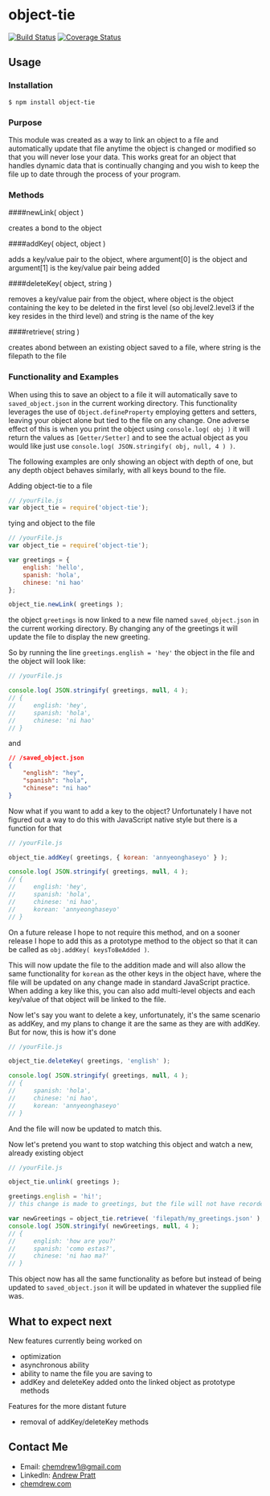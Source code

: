 # object-tie
  [![Build Status](https://travis-ci.org/chemdrew/object-tie.svg?branch=master)](https://travis-ci.org/chemdrew/object-tie)
  [![Coverage Status](https://coveralls.io/repos/chemdrew/object-tie/badge.svg?branch=master)](https://coveralls.io/r/chemdrew/object-tie?branch=master)

## Usage

### Installation

``` shell
$ npm install object-tie
```

### Purpose

This module was created as a way to link an object to a file and automatically update that file anytime the object is changed or modified so that you will never lose your data. This works great for an object that handles dynamic data that is continually changing and you wish to keep the file up to date through the process of your program.

### Methods

####newLink( object )

creates a bond to the object

####addKey( object, object )

adds a key/value pair to the object, where argument[0] is the object and argument[1] is the key/value pair being added

####deleteKey( object, string )

removes a key/value pair from the object, where object is the object containing the key to be deleted in the first level (so obj.level2.level3 if the key resides in the third level) and string is the name of the key

####retrieve( string )

creates abond between an existing object saved to a file, where string is the filepath to the file

### Functionality and Examples

When using this to save an object to a file it will automatically save to `saved_object.json` in the current working directory. This functionality leverages the use of `Object.defineProperty` employing getters and setters, leaving your object alone but tied to the file on any change. One adverse effect of this is when you print the object using `console.log( obj )` it will return the values as `[Getter/Setter]` and to see the actual object as you would like just use `console.log( JSON.stringify( obj, null, 4 ) )`.

The following examples are only showing an object with depth of one, but any depth object behaves similarly, with all keys bound to the file.

Adding object-tie to a file

```javascript
// /yourFile.js
var object_tie = require('object-tie');
```

tying and object to the file

```javascript
// /yourFile.js
var object_tie = require('object-tie');

var greetings = {
    english: 'hello',
    spanish: 'hola',
    chinese: 'ni hao'
};

object_tie.newLink( greetings );

```

the object `greetings` is now linked to a new file named `saved_object.json` in the current working directory. By changing any of the greetings it will update the file to display the new greeting.

So by running the line `greetings.english = 'hey'` the object in the file and the object will look like:

```javascript
// /yourFile.js

console.log( JSON.stringify( greetings, null, 4 );
// {
//     english: 'hey',
//     spanish: 'hola',
//     chinese: 'ni hao'
// }
```

and

```json
// /saved_object.json
{
    "english": "hey",
    "spanish": "hola",
    "chinese": "ni hao"
}
```

Now what if you want to add a key to the object? Unfortunately I have not figured out a way to do this with JavaScript native style but there is a function for that

```javascript
// /yourFile.js

object_tie.addKey( greetings, { korean: 'annyeonghaseyo' } );

console.log( JSON.stringify( greetings, null, 4 );
// {
//     english: 'hey',
//     spanish: 'hola',
//     chinese: 'ni hao',
//     korean: 'annyeonghaseyo'
// }
```

On a future release I hope to not require this method, and on a sooner release I hope to add this as a prototype method to the object so that it can be called as `obj.addKey( keysToBeAdded )`.

This will now update the file to the addition made and will also allow the same functionality for `korean` as the other keys in the object have, where the file will be updated on any change made in standard JavaScript practice.
When adding a key like this, you can also add multi-level objects and each key/value of that object will be linked to the file.

Now let's say you want to delete a key, unfortunately, it's the same scenario as addKey, and my plans to change it are the same as they are with addKey. But for now, this is how it's done

```javascript
// /yourFile.js

object_tie.deleteKey( greetings, 'english' );

console.log( JSON.stringify( greetings, null, 4 );
// {
//     spanish: 'hola',
//     chinese: 'ni hao',
//     korean: 'annyeonghaseyo'
// }
```

And the file will now be updated to match this.

Now let's pretend you want to stop watching this object and watch a new, already existing object

```javascript
// /yourFile.js

object_tie.unlink( greetings );

greetings.english = 'hi!';
// this change is made to greetings, but the file will not have recorded it

var newGreetings = object_tie.retrieve( 'filepath/my_greetings.json' );
console.log( JSON.stringify( newGreetings, null, 4 );
// {
//     english: 'how are you?'
//     spanish: 'como estas?',
//     chinese: 'ni hao ma?'
// }
```

This object now has all the same functionality as before but instead of being updated to `saved_object.json` it will be updated in whatever the supplied file was.

## What to expect next

New features currently being worked on

* optimization
* asynchronous ability
* ability to name the file you are saving to
* addKey and deleteKey added onto the linked object as prototype methods

Features for the more distant future

* removal of addKey/deleteKey methods

## Contact Me

* Email: [chemdrew1@gmail.com](mailto:chemdrew1@gmail.com?Subject=Hi!%20I%20saw%20your%20npm%20module!)
* LinkedIn: [Andrew Pratt](http://linkedin.com/in/chemdrew)
* [chemdrew.com](http://chemdrew.com)